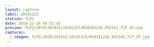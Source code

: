 ```yaml
---
layout: capture
label: 20191225
station: TLP2
date: 2019-12-26 05:51:42
preview: TLP2/2019/201912/20191225/M20191226_055142_TLP_2P.jpg
capturas:
  - imagem: TLP2/2019/201912/20191225/M20191226_055142_TLP_2P.jpg
---
```

